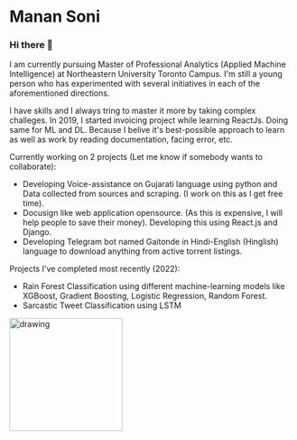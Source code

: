 # Manan Soni
### Hi there 👋

I am currently pursuing Master of Professional Analytics (Applied Machine Intelligence) at Northeastern University Toronto Campus. I'm still a young person who has experimented with several initiatives in each of the aforementioned directions.

I have skills and I always tring to master it more by taking complex challeges. In 2019, I started invoicing project while learning ReactJs. Doing same for ML and DL. Because I belive it's best-possible approach to learn as well as work by reading documentation, facing error, etc.

Currently working on 2 projects (Let me know if somebody wants to collaborate):
- Developing Voice-assistance on Gujarati language using python and Data collected from sources and scraping. (I work on this as I get free time). 
- Docusign like web application opensource. (As this is expensive, I will help people to save their money). Developing this using React.js and Django.
- Developing Telegram bot named Gaitonde in Hindi-English (Hinglish) language to download anything from active torrent listings.

Projects I've completed most recently (2022):
- Rain Forest Classification using different machine-learning models like XGBoost, Gradient Boosting, Logistic Regression, Random Forest.
- Sarcastic Tweet Classification using LSTM


<img src="https://user-images.githubusercontent.com/52311801/201491076-9437feb3-b3f1-4456-9137-53fbcc80f1a3.gif" alt="drawing" width="200"/>

<!--
**Mxnxn/Mxnxn** is a ✨ _special_ ✨ repository because its `README.md` (this file) appears on your GitHub profile.

Here are some ideas to get you started:

- 🔭 I’m currently working on ...
- 🌱 I’m currently learning ...
- 👯 I’m looking to collaborate on ...
- 🤔 I’m looking for help with ...
- 💬 Ask me about ...
- 📫 How to reach me: ...
- 😄 Pronouns: ...
- ⚡ Fun fact: ...
-->

